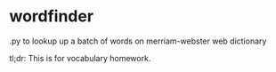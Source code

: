 # wordfinder
.py to lookup up a batch of words on merriam-webster web dictionary

tl;dr: This is for vocabulary homework.
